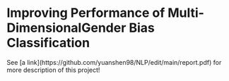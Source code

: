 <h1>Improving Performance of Multi-DimensionalGender Bias Classification</h1>
See [a link](https://github.com/yuanshen98/NLP/edit/main/report.pdf) for more description of this project!
